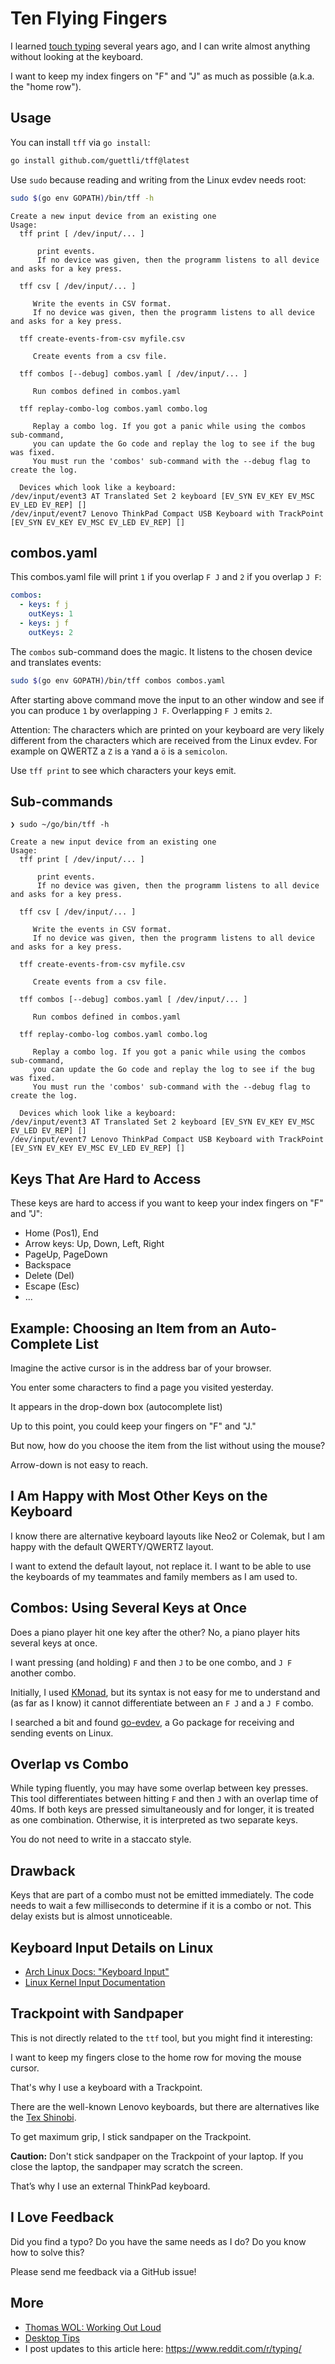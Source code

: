# Ten Flying Fingers

I learned [touch typing](https://en.wikipedia.org/wiki/Touch_typing) several years ago, and I can
write almost anything without looking at the keyboard.

I want to keep my index fingers on "F" and "J" as much as possible (a.k.a. the "home row").

## Usage

You can install `tff` via `go install`:

```sh
go install github.com/guettli/tff@latest
```

Use `sudo` because reading and writing from the Linux evdev needs root:

```sh
sudo $(go env GOPATH)/bin/tff -h
```

```text
Create a new input device from an existing one
Usage:
  tff print [ /dev/input/... ]

      print events.
      If no device was given, then the programm listens to all device and asks for a key press.

  tff csv [ /dev/input/... ]

     Write the events in CSV format.
     If no device was given, then the programm listens to all device and asks for a key press.

  tff create-events-from-csv myfile.csv

     Create events from a csv file.

  tff combos [--debug] combos.yaml [ /dev/input/... ]

     Run combos defined in combos.yaml

  tff replay-combo-log combos.yaml combo.log

     Replay a combo log. If you got a panic while using the combos sub-command,
     you can update the Go code and replay the log to see if the bug was fixed.
     You must run the 'combos' sub-command with the --debug flag to create the log.

  Devices which look like a keyboard:
/dev/input/event3 AT Translated Set 2 keyboard [EV_SYN EV_KEY EV_MSC EV_LED EV_REP] []
/dev/input/event7 Lenovo ThinkPad Compact USB Keyboard with TrackPoint [EV_SYN EV_KEY EV_MSC EV_LED EV_REP] []
```

## combos.yaml

This combos.yaml file will print `1` if you overlap `F J` and `2` if you overlap `J F`:

```yaml
combos:
  - keys: f j
    outKeys: 1
  - keys: j f
    outKeys: 2
```

The `combos` sub-command does the magic. It listens to the chosen device and translates events:

```sh
sudo $(go env GOPATH)/bin/tff combos combos.yaml
```

After starting above command move the input to an other window and see if you can produce `1` by
overlapping `J F`. Overlapping `F J` emits `2`.

Attention: The characters which are printed on your keyboard are very likely different from the
characters which are received from the Linux evdev. For example on QWERTZ a `Z` is a `Y`and a `ö` is
a `semicolon`.

Use `tff print` to see which characters your keys emit.

## Sub-commands

```text
❯ sudo ~/go/bin/tff -h

Create a new input device from an existing one
Usage:
  tff print [ /dev/input/... ]

      print events.
      If no device was given, then the programm listens to all device and asks for a key press.

  tff csv [ /dev/input/... ]

     Write the events in CSV format.
     If no device was given, then the programm listens to all device and asks for a key press.

  tff create-events-from-csv myfile.csv

     Create events from a csv file.

  tff combos [--debug] combos.yaml [ /dev/input/... ]

     Run combos defined in combos.yaml

  tff replay-combo-log combos.yaml combo.log

     Replay a combo log. If you got a panic while using the combos sub-command,
     you can update the Go code and replay the log to see if the bug was fixed.
     You must run the 'combos' sub-command with the --debug flag to create the log.

  Devices which look like a keyboard:
/dev/input/event3 AT Translated Set 2 keyboard [EV_SYN EV_KEY EV_MSC EV_LED EV_REP] []
/dev/input/event7 Lenovo ThinkPad Compact USB Keyboard with TrackPoint [EV_SYN EV_KEY EV_MSC EV_LED EV_REP] []
```

## Keys That Are Hard to Access

These keys are hard to access if you want to keep your index fingers on "F" and "J":

- Home (Pos1), End
- Arrow keys: Up, Down, Left, Right
- PageUp, PageDown
- Backspace
- Delete (Del)
- Escape (Esc)
- ...

## Example: Choosing an Item from an Auto-Complete List

Imagine the active cursor is in the address bar of your browser.

You enter some characters to find a page you visited yesterday.

It appears in the drop-down box (autocomplete list)

Up to this point, you could keep your fingers on "F" and "J."

But now, how do you choose the item from the list without using the mouse?

Arrow-down is not easy to reach.

## I Am Happy with Most Other Keys on the Keyboard

I know there are alternative keyboard layouts like Neo2 or Colemak, but I am happy with the default
QWERTY/QWERTZ layout.

I want to extend the default layout, not replace it. I want to be able to use the keyboards of my
teammates and family members as I am used to.

## Combos: Using Several Keys at Once

Does a piano player hit one key after the other? No, a piano player hits several keys at once.

I want pressing (and holding) `F` and then `J` to be one combo, and `J F` another combo.

Initially, I used [KMonad](https://github.com/kmonad/kmonad), but its syntax is not easy for me to
understand and (as far as I know) it cannot differentiate between an `F J` and a `J F` combo.

I searched a bit and found [go-evdev](https://github.com/holoplot/go-evdev), a Go package for
receiving and sending events on Linux.

## Overlap vs Combo

While typing fluently, you may have some overlap between key presses. This tool differentiates
between hitting `F` and then `J` with an overlap time of 40ms. If both keys are pressed
simultaneously and for longer, it is treated as one combination. Otherwise, it is interpreted as two
separate keys.

You do not need to write in a staccato style.

## Drawback

Keys that are part of a combo must not be emitted immediately. The code needs to wait a few
milliseconds to determine if it is a combo or not. This delay exists but is almost unnoticeable.

## Keyboard Input Details on Linux

- [Arch Linux Docs: "Keyboard Input"](https://wiki.archlinux.org/title/Keyboard_input)
- [Linux Kernel Input Documentation](https://docs.kernel.org/input/index.html)

## Trackpoint with Sandpaper

This is not directly related to the `ttf` tool, but you might find it interesting:

I want to keep my fingers close to the home row for moving the mouse cursor.

That's why I use a keyboard with a Trackpoint.

There are the well-known Lenovo keyboards, but there are alternatives like the [Tex
Shinobi](https://tex.com.tw/products/shinobi).

To get maximum grip, I stick sandpaper on the Trackpoint.

**Caution:** Don't stick sandpaper on the Trackpoint of your laptop. If you close the laptop, the
sandpaper may scratch the screen.

That’s why I use an external ThinkPad keyboard.

## I Love Feedback

Did you find a typo? Do you have the same needs as I do? Do you know how to solve this?

Please send me feedback via a GitHub issue!

## More

- [Thomas WOL: Working Out Loud](https://github.com/guettli/wol)
- [Desktop Tips](https://github.com/guettli/desktop-tips-and-tricks)
- I post updates to this article here: <https://www.reddit.com/r/typing/>

